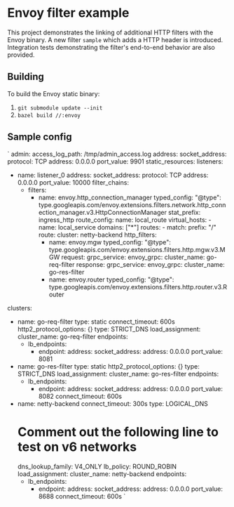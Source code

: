 # Envoy filter example

This project demonstrates the linking of additional HTTP filters with the Envoy binary.
A new filter `sample` which adds a HTTP header is introduced.
Integration tests demonstrating the filter's end-to-end behavior are
also provided.

## Building

To build the Envoy static binary:

1. `git submodule update --init`
2. `bazel build //:envoy`

## Sample config

`
admin:
  access_log_path: /tmp/admin_access.log
  address:
    socket_address:
      protocol: TCP
      address: 0.0.0.0
      port_value: 9901
static_resources:
  listeners:
  - name: listener_0
    address:
      socket_address:
        protocol: TCP
        address: 0.0.0.0
        port_value: 10000
    filter_chains:
    - filters:
      - name: envoy.http_connection_manager
        typed_config:
          "@type": type.googleapis.com/envoy.extensions.filters.network.http_connection_manager.v3.HttpConnectionManager
          stat_prefix: ingress_http
          route_config:
            name: local_route
            virtual_hosts:
            - name: local_service
              domains: ["*"]
              routes:
              - match:
                  prefix: "/"
                route:
                  cluster: netty-backend
          http_filters:
          - name: envoy.mgw
            typed_config:
                "@type": type.googleapis.com/envoy.extensions.filters.http.mgw.v3.MGW
                request:
                    grpc_service:
                        envoy_grpc:
                          cluster_name: go-req-filter 
                response:
                    grpc_service:
                        envoy_grpc:
                          cluster_name: go-res-filter
          - name: envoy.router
            typed_config: 
              "@type": type.googleapis.com/envoy.extensions.filters.http.router.v3.Router
              
  clusters:
  - name: go-req-filter
    type: static
    connect_timeout: 600s
    http2_protocol_options: {}
    type: STRICT_DNS
    load_assignment:
      cluster_name: go-req-filter
      endpoints:
      - lb_endpoints:
        - endpoint:
            address:
              socket_address:
                address: 0.0.0.0
                port_value: 8081
  - name: go-res-filter
    type: static
    http2_protocol_options: {}
    type: STRICT_DNS
    load_assignment:
      cluster_name: go-res-filter
      endpoints:
      - lb_endpoints:
        - endpoint:
            address:
              socket_address:
                address: 0.0.0.0
                port_value: 8082
    connect_timeout: 600s
  - name: netty-backend
    connect_timeout: 300s
    type: LOGICAL_DNS
    # Comment out the following line to test on v6 networks
    dns_lookup_family: V4_ONLY
    lb_policy: ROUND_ROBIN
    load_assignment:
      cluster_name: netty-backend
      endpoints:
      - lb_endpoints:
        - endpoint:
            address:
              socket_address:
                address: 0.0.0.0
                port_value: 8688
    connect_timeout: 600s
`